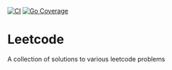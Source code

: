 [![CI](https://github.com/ahorine/leetcode/actions/workflows/go.yml/badge.svg)](https://github.com/ahorine/leetcode/actions/workflows/go.yml) [![Go Coverage](https://github.com/ahorine/leetcode/wiki/coverage.svg)](https://raw.githack.com/wiki/ahorine/leetcode/coverage.html)
# Leetcode
A collection of solutions to various leetcode problems
